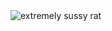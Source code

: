<img src="http://rat.cherri.cf/assets/images/istockphoto-176430993-612x612.jpg" alt="extremely sussy rat">
